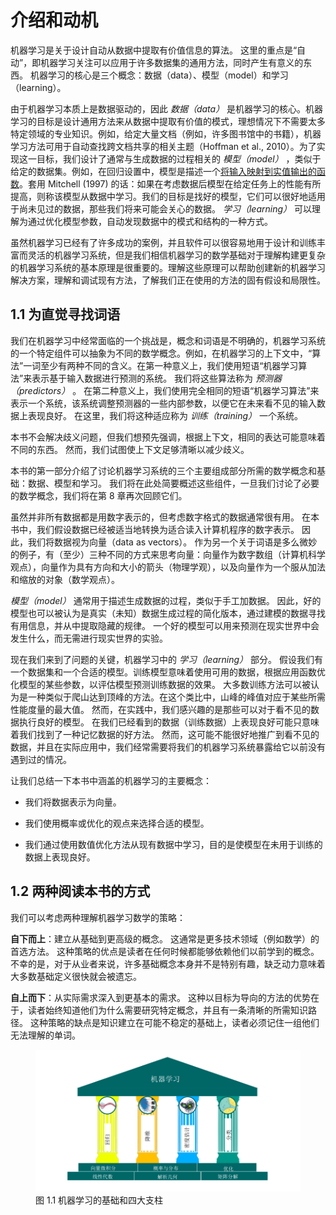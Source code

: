 # 介绍和动机

机器学习是关于设计自动从数据中提取有价值信息的算法。 这里的重点是“自动”，即机器学习关注可以应用于许多数据集的通用方法，同时产生有意义的东西。 机器学习的核心是三个概念：数据（data）、模型（model）和学习（learning）。

由于机器学习本质上是数据驱动的，因此 _数据（data）_ 是机器学习的核心。机器学习的目标是设计通用方法来从数据中提取有价值的模式，理想情况下不需要太多特定领域的专业知识。例如，给定大量文档（例如，许多图书馆中的书籍），机器学习方法可用于自动查找跨文档共享的相关主题（Hoffman et al., 2010）。为了实现这一目标，我们设计了通常与生成数据的过程相关的 _模型（model）_ ，类似于给定的数据集。例如，在回归设置中，模型是描述一个[将输入映射到实值输出的函数](https://baike.baidu.com/item/%E5%AE%9E%E5%80%BC%E5%87%BD%E6%95%B0/7037793)。套用 Mitchell (1997) 的话：如果在考虑数据后模型在给定任务上的性能有所提高，则称该模型从数据中学习。我们的目标是找好的模型，它们可以很好地适用于尚未见过的数据，那些我们将来可能会关心的数据。 _学习（learning）_ 可以理解为通过优化模型参数，自动发现数据中的模式和结构的一种方式。

虽然机器学习已经有了许多成功的案例，并且软件可以很容易地用于设计和训练丰富而灵活的机器学习系统，但是我们相信机器学习的数学基础对于理解构建更复杂的机器学习系统的基本原理是很重要的。理解这些原理可以帮助创建新的机器学习解决方案，理解和调试现有方法，了解我们正在使用的方法的固有假设和局限性。

## 1.1 为直觉寻找词语

我们在机器学习中经常面临的一个挑战是，概念和词语是不明确的，机器学习系统的一个特定组件可以抽象为不同的数学概念。例如，在机器学习的上下文中，“算法”一词至少有两种不同的含义。在第一种意义上，我们使用短语“机器学习算法”来表示基于输入数据进行预测的系统。 我们将这些算法称为 _预测器（predictors）_ 。 在第二种意义上，我们使用完全相同的短语“机器学习算法”来表示一个系统，该系统调整预测器的一些内部参数，以便它在未来看不见的输入数据上表现良好。 在这里，我们将这种适应称为 _训练（training）_ 一个系统。

本书不会解决歧义问题，但我们想预先强调，根据上下文，相同的表达可能意味着不同的东西。 然而，我们试图使上下文足够清晰以减少歧义。

本书的第一部分介绍了讨论机器学习系统的三个主要组成部分所需的数学概念和基础：数据、模型和学习。 我们将在此处简要概述这些组件，一旦我们讨论了必要的数学概念，我们将在第 8 章再次回顾它们。

虽然并非所有数据都是用数字表示的，但考虑数字格式的数据通常很有用。 在本书中，我们假设数据已经被适当地转换为适合读入计算机程序的数字表示。 因此，我们将数据视为向量（data as vectors）。 作为另一个关于词语是多么微妙的例子，有（至少）三种不同的方式来思考向量：向量作为数字数组（计算机科学观点），向量作为具有方向和大小的箭头（物理学观），以及向量作为一个服从加法和缩放的对象（数学观点）。

_模型（model）_ 通常用于描述生成数据的过程，类似于手工加数据。 因此，好的模型也可以被认为是真实（未知）数据生成过程的简化版本，通过建模的数据寻找有用信息，并从中提取隐藏的规律。 一个好的模型可以用来预测在现实世界中会发生什么，而无需进行现实世界的实验。

现在我们来到了问题的关键，机器学习中的 _学习（learning）_ 部分。 假设我们有一个数据集和一个合适的模型。训练模型意味着使用可用的数据，根据应用函数优化模型的某些参数，以评估模型预测训练数据的效果。 大多数训练方法可以被认为是一种类似于爬山达到顶峰的方法。在这个类比中，山峰的峰值对应于某些所需性能度量的最大值。 然而，在实践中，我们感兴趣的是那些可以对于看不见的数据执行良好的模型。 在我们已经看到的数据（训练数据）上表现良好可能只意味着我们找到了一种记忆数据的好方法。 然而，这可能不能很好地推广到看不见的数据，并且在实际应用中，我们经常需要将我们的机器学习系统暴露给它以前没有遇到过的情况。

让我们总结一下本书中涵盖的机器学习的主要概念：

- 我们将数据表示为向量。

- 我们使用概率或优化的观点来选择合适的模型。

- 我们通过使用数值优化方法从现有数据中学习，目的是使模型在未用于训练的数据上表现良好。


## 1.2 两种阅读本书的方式

我们可以考虑两种理解机器学习数学的策略：

**自下而上**：建立从基础到更高级的概念。 这通常是更多技术领域（例如数学）的首选方法。 这种策略的优点是读者在任何时候都能够依赖他们以前学到的概念。 不幸的是，对于从业者来说，许多基础概念本身并不是特别有趣，缺乏动力意味着大多数基础定义很快就会被遗忘。

**自上而下**：从实际需求深入到更基本的需求。 这种以目标为导向的方法的优势在于，读者始终知道他们为什么需要研究特定概念，并且有一条清晰的所需知识路径。 这种策略的缺点是知识建立在可能不稳定的基础上，读者必须记住一组他们无法理解的单词。

<figure>
  <img src="https://raw.githubusercontent.com/dxxzst/mml-book-chinese/main/docs/images/Figure1.1.png" alt="图 1.1 机器学习的基础和四大支柱" title="图 1.1 机器学习的基础和四大支柱" />
  <figcaption>图 1.1 机器学习的基础和四大支柱</figcaption>
</figure>
